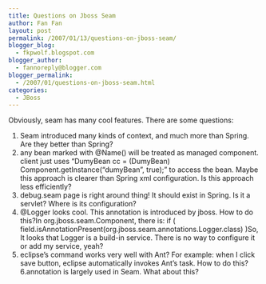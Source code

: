 ```yaml
---
title: Questions on Jboss Seam
author: Fan Fan
layout: post
permalink: /2007/01/13/questions-on-jboss-seam/
blogger_blog:
  - fkpwolf.blogspot.com
blogger_author:
  - fannoreply@blogger.com
blogger_permalink:
  - /2007/01/questions-on-jboss-seam.html
categories:
  - JBoss
---
```

Obviously, seam has many cool features. There are some questions:  
1. Seam introduced many kinds of context, and much more than Spring. Are they better than Spring?  
2. any bean marked with @Name() will be treated as managed component. client just uses &#8220;DumyBean cc = (DumyBean) Component.getInstance(&#8220;dumyBean&#8221;, true);&#8221; to access the bean. Maybe this approach is clearer than Spring xml configuration. Is this approach less efficiently?  
3. debug.seam page is right around thing! It should exist in Spring. Is it a servlet? Where is its configuration?  
4. @Logger looks cool. This annotation is introduced by jboss. How to do this?In org.jboss.seam.Component, there is: if ( field.isAnnotationPresent(org.jboss.seam.annotations.Logger.class) )So, It looks that Logger is a build-in service. There is no way to configure it or add my service, yeah?  
5. eclipse&#8217;s command works very well with Ant? For example: when I click save button, eclipse automatically invokes Ant&#8217;s task. How to do this?6.annotation is largely used in Seam. What about this?